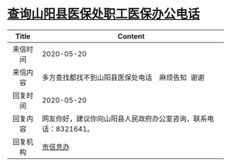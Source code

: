 # <a href="http://www.shangluo.gov.cn/zmhd/ldxxxx.jsp?urltype=leadermail.LeaderMailContentUrl&wbtreeid=1112&leadermailid=5873">查询山阳县医保处职工医保办公电话</a>
| Title |                      Content                       |
|:-----:|----------------------------------------------------|
| 来信时间  | 2020-05-20                                         |
| 来信内容  | 多方查找都找不到山阳县医保处电话    麻烦告知  谢谢                       |
| 回复时间  | 2020-05-20                                         |
| 回复内容  | 网友你好，建议你向山阳县人民政府办公室咨询，联系电话：8321641。                |
| 回复机构  | <a href="../../categories/agencies/市信息办.md">市信息办</a> |